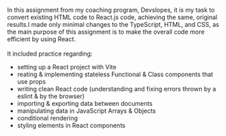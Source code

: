 In this assignment from my coaching program, Devslopes, it is my task to convert existing HTML code to React.js code, achieving the same, original results. I made only minimal changes to the TypeScript, HTML, and CSS, as the main purpose of this assignment is to make the overall code more efficient by using React.<br />
<br />
It included practice regarding:<br />
<ul>
  <li>setting up a React project with Vite</li>
  <li>reating & implementing stateless Functional & Class components that use props</li>
  <li>writing clean React code (understanding and fixing errors thrown by a eslint & by the browser)</li>
  <li>importing & exporting data between documents</li>
  <li>manipulating data in JavaScript Arrays & Objects</li>
  <li>conditional rendering</li>
  <li>styling elements in React components</li>
</ul>
